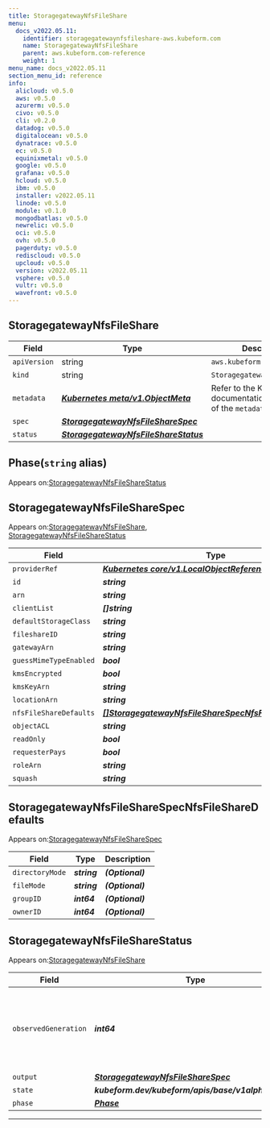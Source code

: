 ```yaml
---
title: StoragegatewayNfsFileShare
menu:
  docs_v2022.05.11:
    identifier: storagegatewaynfsfileshare-aws.kubeform.com
    name: StoragegatewayNfsFileShare
    parent: aws.kubeform.com-reference
    weight: 1
menu_name: docs_v2022.05.11
section_menu_id: reference
info:
  alicloud: v0.5.0
  aws: v0.5.0
  azurerm: v0.5.0
  civo: v0.5.0
  cli: v0.2.0
  datadog: v0.5.0
  digitalocean: v0.5.0
  dynatrace: v0.5.0
  ec: v0.5.0
  equinixmetal: v0.5.0
  google: v0.5.0
  grafana: v0.5.0
  hcloud: v0.5.0
  ibm: v0.5.0
  installer: v2022.05.11
  linode: v0.5.0
  module: v0.1.0
  mongodbatlas: v0.5.0
  newrelic: v0.5.0
  oci: v0.5.0
  ovh: v0.5.0
  pagerduty: v0.5.0
  rediscloud: v0.5.0
  upcloud: v0.5.0
  version: v2022.05.11
  vsphere: v0.5.0
  vultr: v0.5.0
  wavefront: v0.5.0
---
```


## StoragegatewayNfsFileShare
| Field | Type | Description |
| ------ | ----- | ----------- |
| `apiVersion` | string | `aws.kubeform.com/v1alpha1` |
|    `kind` | string | `StoragegatewayNfsFileShare` |
| `metadata` | ***[Kubernetes meta/v1.ObjectMeta](https://v1-22.docs.kubernetes.io/docs/reference/generated/kubernetes-api/v1.22/#objectmeta-v1-meta)***|Refer to the Kubernetes API documentation for the fields of the `metadata` field.|
| `spec` | ***[StoragegatewayNfsFileShareSpec](#storagegatewaynfsfilesharespec)***||
| `status` | ***[StoragegatewayNfsFileShareStatus](#storagegatewaynfsfilesharestatus)***||
## Phase(`string` alias)

Appears on:[StoragegatewayNfsFileShareStatus](#storagegatewaynfsfilesharestatus)

## StoragegatewayNfsFileShareSpec

Appears on:[StoragegatewayNfsFileShare](#storagegatewaynfsfileshare), [StoragegatewayNfsFileShareStatus](#storagegatewaynfsfilesharestatus)

| Field | Type | Description |
| ------ | ----- | ----------- |
| `providerRef` | ***[Kubernetes core/v1.LocalObjectReference](https://v1-22.docs.kubernetes.io/docs/reference/generated/kubernetes-api/v1.22/#localobjectreference-v1-core)***||
| `id` | ***string***||
| `arn` | ***string***| ***(Optional)*** |
| `clientList` | ***[]string***||
| `defaultStorageClass` | ***string***| ***(Optional)*** |
| `fileshareID` | ***string***| ***(Optional)*** |
| `gatewayArn` | ***string***||
| `guessMimeTypeEnabled` | ***bool***| ***(Optional)*** |
| `kmsEncrypted` | ***bool***| ***(Optional)*** |
| `kmsKeyArn` | ***string***| ***(Optional)*** |
| `locationArn` | ***string***||
| `nfsFileShareDefaults` | ***[[]StoragegatewayNfsFileShareSpecNfsFileShareDefaults](#storagegatewaynfsfilesharespecnfsfilesharedefaults)***| ***(Optional)*** |
| `objectACL` | ***string***| ***(Optional)*** |
| `readOnly` | ***bool***| ***(Optional)*** |
| `requesterPays` | ***bool***| ***(Optional)*** |
| `roleArn` | ***string***||
| `squash` | ***string***| ***(Optional)*** |
## StoragegatewayNfsFileShareSpecNfsFileShareDefaults

Appears on:[StoragegatewayNfsFileShareSpec](#storagegatewaynfsfilesharespec)

| Field | Type | Description |
| ------ | ----- | ----------- |
| `directoryMode` | ***string***| ***(Optional)*** |
| `fileMode` | ***string***| ***(Optional)*** |
| `groupID` | ***int64***| ***(Optional)*** |
| `ownerID` | ***int64***| ***(Optional)*** |
## StoragegatewayNfsFileShareStatus

Appears on:[StoragegatewayNfsFileShare](#storagegatewaynfsfileshare)

| Field | Type | Description |
| ------ | ----- | ----------- |
| `observedGeneration` | ***int64***| ***(Optional)*** Resource generation, which is updated on mutation by the API Server.|
| `output` | ***[StoragegatewayNfsFileShareSpec](#storagegatewaynfsfilesharespec)***| ***(Optional)*** |
| `state` | ***kubeform.dev/kubeform/apis/base/v1alpha1.State***| ***(Optional)*** |
| `phase` | ***[Phase](#phase)***| ***(Optional)*** |
---
